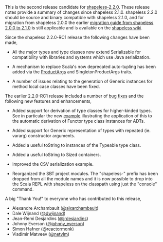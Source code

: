 This is the second release candidate for [shapeless-2.2.0][shapeless]. 
These release notes provide a summary of changes since shapeless 2.1.0.
shapeless 2.2.0 should be source and binary compatible with shapeless
2.1.0, and for migration from shapeless 2.0.0 the earlier
[migration guide from shapeless 2.0.0 to 2.1.0][migration] is still
applicable and is available on the [shapeless wiki][wiki].

Since the shapeless 2.2.0-RC1 release the following changes have been
made,

* All the major types and type classes now extend Serializable for
  compatibility with libraries and systems which use Java
  serialization.

* A mechanism to replace Scala's now deprecated auto-tupling has been
  added via the [ProductArgs][prodargs] and SingletonProductArgs traits.

* A number of issues relating to the generation of Generic instances
  for method local case classes have been fixed.

The earlier 2.2.0-RC1 release included a number of [bug fixes][fixes]
and the following new features and enhancements,

* Added support for derivation of type classes for higher-kinded types.
  See in particular the new [example][functor] illustrating the
  application of this to the automatic derivation of Functor type class
  instances for ADTs.

* Added support for Generic representation of types with repeated
  (ie. vararg) constructor arguments.

* Added a useful toString to instances of the Typeable type class.

* Added a useful toString to Sized containers.

* Improved the CSV serialization example.

* Reorganized the SBT project modules.
  The "shapeless-" prefix has been dropped from all the module names
  and it is now possible to drop into the Scala REPL with shapeless
  on the classpath using just the "console" command.

A big "Thank You!" to everyone who has contributed to this release,

* Alexandre Archambault ([@alxarchambault](https://twitter.com/alxarchambault))
* Dale Wijnand ([@dwijnand](https://twitter.com/dwijnand))
* Jean-Remi Desjardins ([@jrdesjardins](https://twitter.com/jrdesjardins))
* Johnny Everson ([@johnny_everson](https://twitter.com/johnny_everson))
* Simon Hafner ([@reactormonk](https://twitter.com/reactormonk))
* Vladimir Matveev ([@netvlm](https://twitter.com/netvlm))

[shapeless]: https://github.com/milessabin/shapeless
[migration]: https://github.com/milessabin/shapeless/wiki/Migration-guide:-shapeless-2.0.0-to-2.1.0
[wiki]: https://github.com/milessabin/shapeless/wiki
[prodargs]: https://github.com/milessabin/shapeless/blob/master/core/src/main/scala/shapeless/hlists.scala#L124
[fixes]: https://github.com/milessabin/shapeless/issues?q=milestone%3Ashapeless-2.2.0+is%3Aclosed
[functor]: https://github.com/milessabin/shapeless/blob/master/examples/src/main/scala/shapeless/examples/functor.scala

